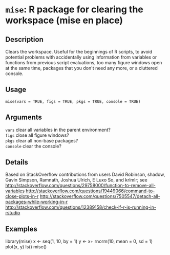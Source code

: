 # `mise`: R package for clearing the workspace (mise en place)

## Description

Clears the workspace. Useful for the beginnings of R scripts, to avoid potential problems with accidentally using information from variables or functions from previous script evaluations, too many figure windows open at the same time, packages that you don't need any more, or a cluttered console.

## Usage

`mise(vars = TRUE, figs = TRUE, pkgs = TRUE, console = TRUE)`

## Arguments

`vars`	clear all variables in the parent environment?  
`figs`	close all figure windows?  
`pkgs`	clear all non-base packages?  
`console`	clear the console?  

## Details

Based on StackOverflow contributions from users David Robinson, shadow, Gavin Simpson, Ramnath, Joshua Ulrich, E Luxo So, and krlmlr; see http://stackoverflow.com/questions/29758000/function-to-remove-all-variables http://stackoverflow.com/questions/19449066/command-to-close-plots-in-r http://stackoverflow.com/questions/7505547/detach-all-packages-while-working-in-r http://stackoverflow.com/questions/12389158/check-if-r-is-running-in-rstudio

## Examples

library(mise)
x <- seq(1, 10, by = 1)
y <- x+ rnorm(10, mean = 0, sd = 1)
plot(x, y)
ls()
mise()
